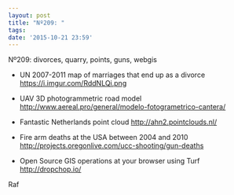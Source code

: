 ```yaml
---
layout: post
title: "Nº209: "
tags: 
date: '2015-10-21 23:59'
---
```


Nº209: divorces, quarry, points, guns, webgis

* UN 2007-2011 map of marriages that end up as a divorce
  https://i.imgur.com/RddNLQi.png

* UAV 3D photogrammetric road model
  http://www.aereal.pro/general/modelo-fotogrametrico-cantera/

* Fantastic Netherlands point cloud
  http://ahn2.pointclouds.nl/

* Fire arm deaths at the USA between 2004 and 2010
  http://projects.oregonlive.com/ucc-shooting/gun-deaths

* Open Source GIS operations at your browser using Turf
  http://dropchop.io/

Raf